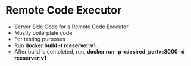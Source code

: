 # Remote Code Executor

- Server Side Code for a Remote Code Executor
- Mostly boilerplate code
- For testing purposes
- Run **docker build -t rceserver:v1 .**
- After build is completed, run, **docker run -p <desired_port>:3000 -d rceserver:v1**
